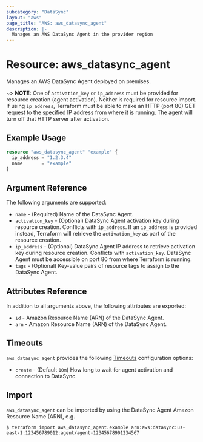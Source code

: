 ```yaml
---
subcategory: "DataSync"
layout: "aws"
page_title: "AWS: aws_datasync_agent"
description: |-
  Manages an AWS DataSync Agent in the provider region
---
```


# Resource: aws_datasync_agent

Manages an AWS DataSync Agent deployed on premises.

~> **NOTE:** One of `activation_key` or `ip_address` must be provided for resource creation (agent activation). Neither is required for resource import. If using `ip_address`, Terraform must be able to make an HTTP (port 80) GET request to the specified IP address from where it is running. The agent will turn off that HTTP server after activation.

## Example Usage

```terraform
resource "aws_datasync_agent" "example" {
  ip_address = "1.2.3.4"
  name       = "example"
}
```

## Argument Reference

The following arguments are supported:

* `name` - (Required) Name of the DataSync Agent.
* `activation_key` - (Optional) DataSync Agent activation key during resource creation. Conflicts with `ip_address`. If an `ip_address` is provided instead, Terraform will retrieve the `activation_key` as part of the resource creation.
* `ip_address` - (Optional) DataSync Agent IP address to retrieve activation key during resource creation. Conflicts with `activation_key`. DataSync Agent must be accessible on port 80 from where Terraform is running.
* `tags` - (Optional) Key-value pairs of resource tags to assign to the DataSync Agent.

## Attributes Reference

In addition to all arguments above, the following attributes are exported:

* `id` - Amazon Resource Name (ARN) of the DataSync Agent.
* `arn` - Amazon Resource Name (ARN) of the DataSync Agent.

## Timeouts

`aws_datasync_agent` provides the following [Timeouts](https://www.terraform.io/docs/configuration/blocks/resources/syntax.html#operation-timeouts) configuration options:

* `create` - (Default `10m`) How long to wait for agent activation and connection to DataSync.

## Import

`aws_datasync_agent` can be imported by using the DataSync Agent Amazon Resource Name (ARN), e.g.

```
$ terraform import aws_datasync_agent.example arn:aws:datasync:us-east-1:123456789012:agent/agent-12345678901234567
```
